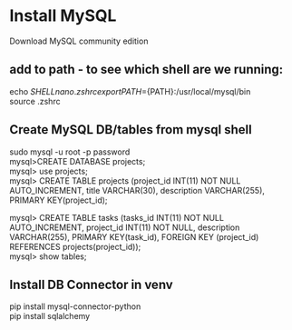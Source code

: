 
# Install MySQL
Download MySQL community edition
## add to path - to see which shell are we running:
echo $SHELL  
nano .zshrc  
export PATH=${PATH}:/usr/local/mysql/bin  
source .zshrc  

## Create MySQL DB/tables from mysql shell
sudo mysql -u root -p password   
mysql>CREATE DATABASE projects;  
mysql> use projects;  
mysql> CREATE TABLE projects (project_id INT(11) NOT NULL AUTO_INCREMENT, title VARCHAR(30), description VARCHAR(255), PRIMARY KEY(project_id);  

mysql> CREATE TABLE tasks (tasks_id INT(11) NOT NULL AUTO_INCREMENT, project_id INT(11) NOT NULL, description VARCHAR(255), PRIMARY KEY(task_id), FOREIGN KEY (project_id) REFERENCES projects(project_id));  
mysql> show tables;  


##  Install DB Connector in venv
pip install mysql-connector-python  
pip install sqlalchemy  
 






